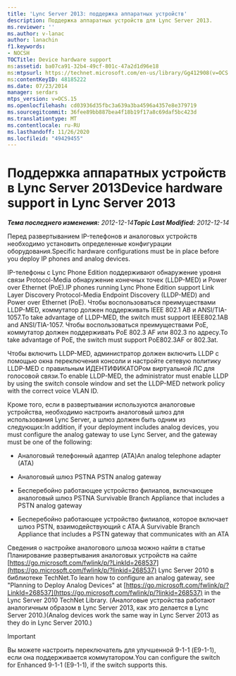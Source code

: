 ```yaml
---
title: 'Lync Server 2013: поддержка аппаратных устройств'
description: Поддержка аппаратных устройств для Lync Server 2013.
ms.reviewer: ''
ms.author: v-lanac
author: lanachin
f1.keywords:
- NOCSH
TOCTitle: Device hardware support
ms:assetid: ba07ca91-32b4-49cf-801c-47a2d1d96e18
ms:mtpsurl: https://technet.microsoft.com/en-us/library/Gg412908(v=OCS.15)
ms:contentKeyID: 48185222
ms.date: 07/23/2014
manager: serdars
mtps_version: v=OCS.15
ms.openlocfilehash: cd03936d35fbc3a639a3ba4596a4357e8e379719
ms.sourcegitcommit: 36fee89bb887bea4f18b19f17a8c69daf5bc423d
ms.translationtype: MT
ms.contentlocale: ru-RU
ms.lasthandoff: 11/26/2020
ms.locfileid: "49429455"
---
```

# <a name="device-hardware-support-in-lync-server-2013"></a><span data-ttu-id="6f9ff-103">Поддержка аппаратных устройств в Lync Server 2013</span><span class="sxs-lookup"><span data-stu-id="6f9ff-103">Device hardware support in Lync Server 2013</span></span>

<div data-xmlns="http://www.w3.org/1999/xhtml">

<div class="topic" data-xmlns="http://www.w3.org/1999/xhtml" data-msxsl="urn:schemas-microsoft-com:xslt" data-cs="https://msdn.microsoft.com/">

<div data-asp="https://msdn2.microsoft.com/asp">



</div>

<div id="mainSection">

<div id="mainBody"><span data-ttu-id="6f9ff-104">

<span> </span></span><span class="sxs-lookup"><span data-stu-id="6f9ff-104">

<span> </span></span></span>

<span data-ttu-id="6f9ff-105">_**Тема последнего изменения:** 2012-12-14_</span><span class="sxs-lookup"><span data-stu-id="6f9ff-105">_**Topic Last Modified:** 2012-12-14_</span></span>

<span data-ttu-id="6f9ff-106">Перед развертыванием IP-телефонов и аналоговых устройств необходимо установить определенные конфигурации оборудования.</span><span class="sxs-lookup"><span data-stu-id="6f9ff-106">Specific hardware configurations must be in place before you deploy IP phones and analog devices.</span></span>

<span data-ttu-id="6f9ff-107">IP-телефоны с Lync Phone Edition поддерживают обнаружение уровня связи Protocol-Media обнаружение конечных точек (LLDP-MED) и Power over Ethernet (PoE).</span><span class="sxs-lookup"><span data-stu-id="6f9ff-107">IP phones running Lync Phone Edition support Link Layer Discovery Protocol-Media Endpoint Discovery (LLDP-MED) and Power over Ethernet (PoE).</span></span> <span data-ttu-id="6f9ff-108">Чтобы воспользоваться преимуществами LLDP-MED, коммутатор должен поддерживать IEEE 802.1 AB и ANSI/TIA-1057.</span><span class="sxs-lookup"><span data-stu-id="6f9ff-108">To take advantage of LLDP-MED, the switch must support IEEE802.1AB and ANSI/TIA-1057.</span></span> <span data-ttu-id="6f9ff-109">Чтобы воспользоваться преимуществами PoE, коммутатор должен поддерживать PoE 802.3 AF или 802.3 по адресу.</span><span class="sxs-lookup"><span data-stu-id="6f9ff-109">To take advantage of PoE, the switch must support PoE802.3AF or 802.3at.</span></span>

<span data-ttu-id="6f9ff-110">Чтобы включить LLDP-MED, администратор должен включить LLDP с помощью окна переключения консоли и настройте сетевую политику LLDP-MED с правильным ИДЕНТИФИКАТОРом виртуальной ЛС для голосовой связи.</span><span class="sxs-lookup"><span data-stu-id="6f9ff-110">To enable LLDP-MED, the administrator must enable LLDP by using the switch console window and set the LLDP-MED network policy with the correct voice VLAN ID.</span></span>

<span data-ttu-id="6f9ff-111">Кроме того, если в развертывании используются аналоговые устройства, необходимо настроить аналоговый шлюз для использования Lync Server, а шлюз должен быть одним из следующих:</span><span class="sxs-lookup"><span data-stu-id="6f9ff-111">In addition, if your deployment includes analog devices, you must configure the analog gateway to use Lync Server, and the gateway must be one of the following:</span></span>

  - <span data-ttu-id="6f9ff-112">Аналоговый телефонный адаптер (ATA)</span><span class="sxs-lookup"><span data-stu-id="6f9ff-112">An analog telephone adapter (ATA)</span></span>

  - <span data-ttu-id="6f9ff-113">Аналоговый шлюз PSTN</span><span class="sxs-lookup"><span data-stu-id="6f9ff-113">A PSTN analog gateway</span></span>

  - <span data-ttu-id="6f9ff-114">Бесперебойно работающее устройство филиалов, включающее аналоговый шлюз PSTN</span><span class="sxs-lookup"><span data-stu-id="6f9ff-114">A Survivable Branch Appliance that includes a PSTN analog gateway</span></span>

  - <span data-ttu-id="6f9ff-115">Бесперебойно работающее устройство филиалов, которое включает шлюз PSTN, взаимодействующий с ATA.</span><span class="sxs-lookup"><span data-stu-id="6f9ff-115">A Survivable Branch Appliance that includes a PSTN gateway that communicates with an ATA</span></span>

<span data-ttu-id="6f9ff-116">Сведения о настройке аналогового шлюза можно найти в статье Планирование развертывания аналоговых устройств на сайте [https://go.microsoft.com/fwlink/p/?LinkId=268537](https://go.microsoft.com/fwlink/p/?linkid=268537) Lync Server 2010 в библиотеке TechNet.</span><span class="sxs-lookup"><span data-stu-id="6f9ff-116">To learn how to configure an analog gateway, see "Planning to Deploy Analog Devices" at [https://go.microsoft.com/fwlink/p/?LinkId=268537](https://go.microsoft.com/fwlink/p/?linkid=268537) in the Lync Server 2010 TechNet Library.</span></span> <span data-ttu-id="6f9ff-117">(Аналоговые устройства работают аналогичным образом в Lync Server 2013, как это делается в Lync Server 2010.)</span><span class="sxs-lookup"><span data-stu-id="6f9ff-117">(Analog devices work the same way in Lync Server 2013 as they do in Lync Server 2010.)</span></span>

<div>


> [!IMPORTANT]  
> <span data-ttu-id="6f9ff-118">Вы можете настроить переключатель для улучшенной 9-1-1 (E9-1-1), если она поддерживается коммутатором.</span><span class="sxs-lookup"><span data-stu-id="6f9ff-118">You can configure the switch for Enhanced 9-1-1 (E9-1-1), if the switch supports this.</span></span>



<span data-ttu-id="6f9ff-119"></div>

</div>

<span> </span>

</div>

</div>

</span><span class="sxs-lookup"><span data-stu-id="6f9ff-119"></div>

</div>

<span> </span>

</div>

</div>

</span></span></div>

